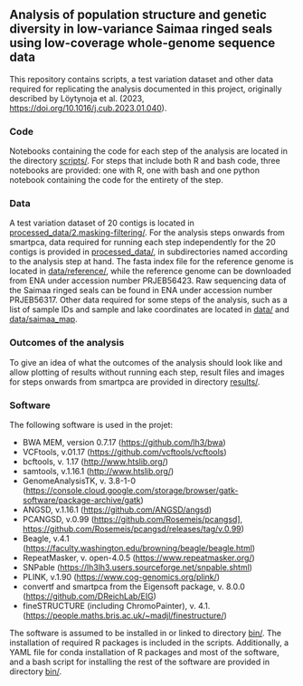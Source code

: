 ## Analysis of population structure and genetic diversity in low-variance Saimaa ringed seals using low-coverage whole-genome sequence data

This repository contains scripts, a test variation dataset and other data required for replicating the analysis documented in this project, originally described by Löytynoja et al. (2023, https://doi.org/10.1016/j.cub.2023.01.040).

### Code

Notebooks containing the code for each step of the analysis are located in the directory [scripts/](./scripts/). For steps that include both R and bash code, three notebooks are provided: one with R, one with bash and one python notebook containing the code for the entirety of the step. 

### Data

A test variation dataset of 20 contigs is located in [processed_data/2.masking-filtering/](./processed_data/2.masking-filtering/). For the analysis steps onwards from smartpca, data required for running each step independently for the 20 contigs is provided in [processed_data/](./processed_data/), in subdirectories named according to the analysis step at hand. The fasta index file for the reference genome is located in [data/reference/](./data/reference/), while the reference genome can be downloaded from ENA under accession number PRJEB56423. Raw sequencing data of the Saimaa ringed seals can be found in ENA under accession number PRJEB56317. Other data required for some steps of the analysis, such as a list of sample IDs and sample and lake coordinates are located in [data/](./data/) and [data/saimaa_map](./data/saimaa_map).

### Outcomes of the analysis

To give an idea of what the outcomes of the analysis should look like and allow plotting of results without running each step, result files and images for steps onwards from smartpca are provided in directory [results/](./results/). 

### Software

The following software is used in the projet:

  - BWA MEM, version 0.7.17 (https://github.com/lh3/bwa) 
  - VCFtools, v.01.17 (https://github.com/vcftools/vcftools)
  - bcftools, v. 1.17 (http://www.htslib.org/)
  - samtools, v.1.16.1 (http://www.htslib.org/)
  - GenomeAnalysisTK, v. 3.8-1-0 (https://console.cloud.google.com/storage/browser/gatk-software/package-archive/gatk)
  - ANGSD, v.1.16.1 (https://github.com/ANGSD/angsd)
  - PCANGSD, v.0.99 (https://github.com/Rosemeis/pcangsd], https://github.com/Rosemeis/pcangsd/releases/tag/v.0.99)
  - Beagle, v.4.1 (https://faculty.washington.edu/browning/beagle/beagle.html) 
  - RepeatMasker, v. open-4.0.5 (https://www.repeatmasker.org/)
  - SNPable (https://lh3lh3.users.sourceforge.net/snpable.shtml)
  - PLINK, v.1.90 (https://www.cog-genomics.org/plink/)
  - convertf and smartpca from the Eigensoft package, v. 8.0.0 (https://github.com/DReichLab/EIG)
  - fineSTRUCTURE (including ChromoPainter), v. 4.1. (https://people.maths.bris.ac.uk/~madjl/finestructure/)

The software is assumed to be installed in or linked to directory [bin/](./bin/). The installation of required R packages is included in the scripts. Additionally, a YAML file for conda installation of R packages and most of the software, and a bash script for installing the rest of the software are provided in directory [bin/](./bin/).